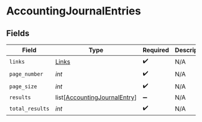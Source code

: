 # AccountingJournalEntries


## Fields

| Field                                                                         | Type                                                                          | Required                                                                      | Description                                                                   |
| ----------------------------------------------------------------------------- | ----------------------------------------------------------------------------- | ----------------------------------------------------------------------------- | ----------------------------------------------------------------------------- |
| `links`                                                                       | [Links](../../models/shared/links.md)                                         | :heavy_check_mark:                                                            | N/A                                                                           |
| `page_number`                                                                 | *int*                                                                         | :heavy_check_mark:                                                            | N/A                                                                           |
| `page_size`                                                                   | *int*                                                                         | :heavy_check_mark:                                                            | N/A                                                                           |
| `results`                                                                     | list[[AccountingJournalEntry](../../models/shared/accountingjournalentry.md)] | :heavy_minus_sign:                                                            | N/A                                                                           |
| `total_results`                                                               | *int*                                                                         | :heavy_check_mark:                                                            | N/A                                                                           |